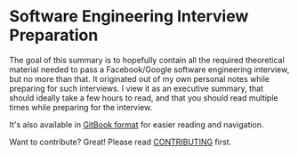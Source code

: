 # Software Engineering Interview Preparation

The goal of this summary is to hopefully contain all the required theoretical material needed to pass a Facebook/Google software engineering interview, but no more than that. It originated out of my own personal notes while preparing for such interviews. I view it as an executive summary, that should ideally take a few hours to read, and that you should read multiple times while preparing for the interview.

It's also available in [GitBook format](https://orrsella.gitbooks.io/soft-eng-interview-prep/content/) for easier reading and navigation.

Want to contribute? Great! Please read [CONTRIBUTING](https://github.com/orrsella/soft-eng-interview-prep/blob/master/CONTRIBUTING.md) first.
